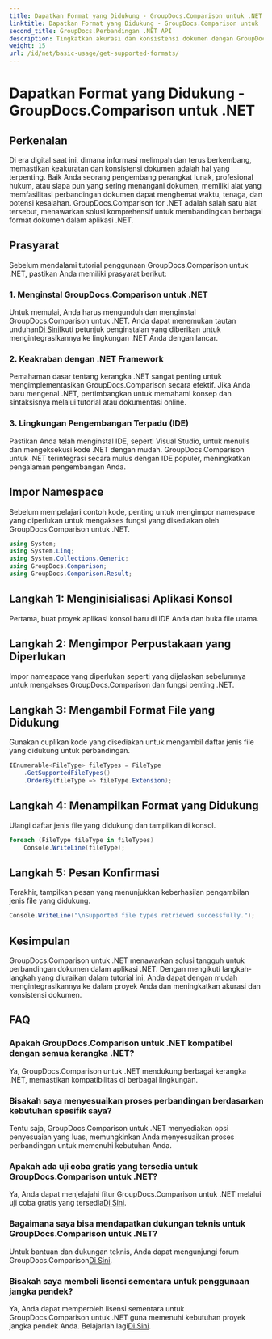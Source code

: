 ```yaml
---
title: Dapatkan Format yang Didukung - GroupDocs.Comparison untuk .NET
linktitle: Dapatkan Format yang Didukung - GroupDocs.Comparison untuk .NET
second_title: GroupDocs.Perbandingan .NET API
description: Tingkatkan akurasi dan konsistensi dokumen dengan GroupDocs.Comparison untuk .NET. Integrasikan alat canggih ini dengan mulus ke dalam aplikasi .NET Anda.
weight: 15
url: /id/net/basic-usage/get-supported-formats/
---
```


# Dapatkan Format yang Didukung - GroupDocs.Comparison untuk .NET

## Perkenalan
Di era digital saat ini, dimana informasi melimpah dan terus berkembang, memastikan keakuratan dan konsistensi dokumen adalah hal yang terpenting. Baik Anda seorang pengembang perangkat lunak, profesional hukum, atau siapa pun yang sering menangani dokumen, memiliki alat yang memfasilitasi perbandingan dokumen dapat menghemat waktu, tenaga, dan potensi kesalahan. GroupDocs.Comparison for .NET adalah salah satu alat tersebut, menawarkan solusi komprehensif untuk membandingkan berbagai format dokumen dalam aplikasi .NET.
## Prasyarat
Sebelum mendalami tutorial penggunaan GroupDocs.Comparison untuk .NET, pastikan Anda memiliki prasyarat berikut:
### 1. Menginstal GroupDocs.Comparison untuk .NET
 Untuk memulai, Anda harus mengunduh dan menginstal GroupDocs.Comparison untuk .NET. Anda dapat menemukan tautan unduhan[Di Sini](https://releases.groupdocs.com/comparison/net/)Ikuti petunjuk penginstalan yang diberikan untuk mengintegrasikannya ke lingkungan .NET Anda dengan lancar.
### 2. Keakraban dengan .NET Framework
Pemahaman dasar tentang kerangka .NET sangat penting untuk mengimplementasikan GroupDocs.Comparison secara efektif. Jika Anda baru mengenal .NET, pertimbangkan untuk memahami konsep dan sintaksisnya melalui tutorial atau dokumentasi online.
### 3. Lingkungan Pengembangan Terpadu (IDE)
Pastikan Anda telah menginstal IDE, seperti Visual Studio, untuk menulis dan mengeksekusi kode .NET dengan mudah. GroupDocs.Comparison untuk .NET terintegrasi secara mulus dengan IDE populer, meningkatkan pengalaman pengembangan Anda.

## Impor Namespace
Sebelum mempelajari contoh kode, penting untuk mengimpor namespace yang diperlukan untuk mengakses fungsi yang disediakan oleh GroupDocs.Comparison untuk .NET.
```csharp
using System;
using System.Linq;
using System.Collections.Generic;
using GroupDocs.Comparison;
using GroupDocs.Comparison.Result;
```

## Langkah 1: Menginisialisasi Aplikasi Konsol
Pertama, buat proyek aplikasi konsol baru di IDE Anda dan buka file utama.
## Langkah 2: Mengimpor Perpustakaan yang Diperlukan
Impor namespace yang diperlukan seperti yang dijelaskan sebelumnya untuk mengakses GroupDocs.Comparison dan fungsi penting .NET.
## Langkah 3: Mengambil Format File yang Didukung
Gunakan cuplikan kode yang disediakan untuk mengambil daftar jenis file yang didukung untuk perbandingan.
```csharp
IEnumerable<FileType> fileTypes = FileType
    .GetSupportedFileTypes()
    .OrderBy(fileType => fileType.Extension);
```
## Langkah 4: Menampilkan Format yang Didukung
Ulangi daftar jenis file yang didukung dan tampilkan di konsol.
```csharp
foreach (FileType fileType in fileTypes)
    Console.WriteLine(fileType);
```
## Langkah 5: Pesan Konfirmasi
Terakhir, tampilkan pesan yang menunjukkan keberhasilan pengambilan jenis file yang didukung.
```csharp
Console.WriteLine("\nSupported file types retrieved successfully.");
```

## Kesimpulan
GroupDocs.Comparison untuk .NET menawarkan solusi tangguh untuk perbandingan dokumen dalam aplikasi .NET. Dengan mengikuti langkah-langkah yang diuraikan dalam tutorial ini, Anda dapat dengan mudah mengintegrasikannya ke dalam proyek Anda dan meningkatkan akurasi dan konsistensi dokumen.
## FAQ
### Apakah GroupDocs.Comparison untuk .NET kompatibel dengan semua kerangka .NET?
Ya, GroupDocs.Comparison untuk .NET mendukung berbagai kerangka .NET, memastikan kompatibilitas di berbagai lingkungan.
### Bisakah saya menyesuaikan proses perbandingan berdasarkan kebutuhan spesifik saya?
Tentu saja, GroupDocs.Comparison untuk .NET menyediakan opsi penyesuaian yang luas, memungkinkan Anda menyesuaikan proses perbandingan untuk memenuhi kebutuhan Anda.
### Apakah ada uji coba gratis yang tersedia untuk GroupDocs.Comparison untuk .NET?
 Ya, Anda dapat menjelajahi fitur GroupDocs.Comparison untuk .NET melalui uji coba gratis yang tersedia[Di Sini](https://releases.groupdocs.com/).
### Bagaimana saya bisa mendapatkan dukungan teknis untuk GroupDocs.Comparison untuk .NET?
 Untuk bantuan dan dukungan teknis, Anda dapat mengunjungi forum GroupDocs.Comparison[Di Sini](https://forum.groupdocs.com/c/comparison/12).
### Bisakah saya membeli lisensi sementara untuk penggunaan jangka pendek?
 Ya, Anda dapat memperoleh lisensi sementara untuk GroupDocs.Comparison untuk .NET guna memenuhi kebutuhan proyek jangka pendek Anda. Belajarlah lagi[Di Sini](https://purchase.groupdocs.com/temporary-license/).